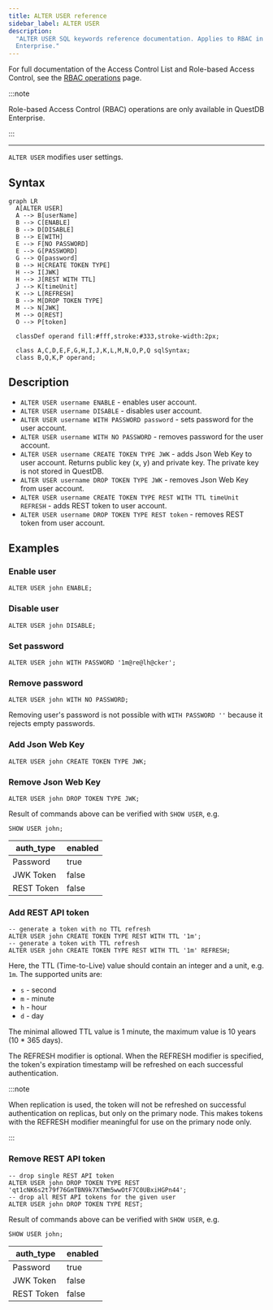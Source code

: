```yaml
---
title: ALTER USER reference
sidebar_label: ALTER USER
description:
  "ALTER USER SQL keywords reference documentation. Applies to RBAC in QuestDB
  Enterprise."
---
```


For full documentation of the Access Control List and Role-based Access Control,
see the [RBAC operations](/docs/operations/rbac) page.

:::note

Role-based Access Control (RBAC) operations are only available in QuestDB
Enterprise.

:::

---

`ALTER USER` modifies user settings.

## Syntax

```mermaid
graph LR
  A[ALTER USER]
  A --> B[userName]
  B --> C[ENABLE]
  B --> D[DISABLE]
  B --> E[WITH]
  E --> F[NO PASSWORD]
  E --> G[PASSWORD]
  G --> Q[password]
  B --> H[CREATE TOKEN TYPE]
  H --> I[JWK]
  H --> J[REST WITH TTL]
  J --> K[timeUnit]
  K --> L[REFRESH]
  B --> M[DROP TOKEN TYPE]
  M --> N[JWK]
  M --> O[REST]
  O --> P[token]

  classDef operand fill:#fff,stroke:#333,stroke-width:2px;

  class A,C,D,E,F,G,H,I,J,K,L,M,N,O,P,Q sqlSyntax;
  class B,Q,K,P operand;
```

## Description

- `ALTER USER username ENABLE` - enables user account.
- `ALTER USER username DISABLE` - disables user account.
- `ALTER USER username WITH PASSWORD password` - sets password for the user
  account.
- `ALTER USER username WITH NO PASSWORD` - removes password for the user
  account.
- `ALTER USER username CREATE TOKEN TYPE JWK` - adds Json Web Key to user
  account. Returns public key (x, y) and private key. The private key is not
  stored in QuestDB.
- `ALTER USER username DROP TOKEN TYPE JWK` - removes Json Web Key from user
  account.
- `ALTER USER username CREATE TOKEN TYPE REST WITH TTL timeUnit REFRESH` - adds
  REST token to user account.
- `ALTER USER username DROP TOKEN TYPE REST token` - removes REST token from
  user account.

## Examples

### Enable user

```questdb-sql
ALTER USER john ENABLE;
```

### Disable user

```questdb-sql
ALTER USER john DISABLE;
```

### Set password

```questdb-sql
ALTER USER john WITH PASSWORD '1m@re@lh@cker';
```

### Remove password

```questdb-sql
ALTER USER john WITH NO PASSWORD;
```

Removing user's password is not possible with `WITH PASSWORD ''` because it
rejects empty passwords.

### Add Json Web Key

```questdb-sql
ALTER USER john CREATE TOKEN TYPE JWK;
```

### Remove Json Web Key

```questdb-sql
ALTER USER john DROP TOKEN TYPE JWK;
```

Result of commands above can be verified with `SHOW USER`, e.g.

```questdb-sql
SHOW USER john;
```

| auth_type  | enabled |
| ---------- | ------- |
| Password   | true    |
| JWK Token  | false   |
| REST Token | false   |

### Add REST API token

```questdb-sql
-- generate a token with no TTL refresh
ALTER USER john CREATE TOKEN TYPE REST WITH TTL '1m';
-- generate a token with TTL refresh
ALTER USER john CREATE TOKEN TYPE REST WITH TTL '1m' REFRESH;
```

Here, the TTL (Time-to-Live) value should contain an integer and a unit, e.g.
`1m`. The supported units are:

- `s` - second
- `m` - minute
- `h` - hour
- `d` - day

The minimal allowed TTL value is 1 minute, the maximum value is 10 years (10 \*
365 days).

The REFRESH modifier is optional. When the REFRESH modifier is specified, the
token's expiration timestamp will be refreshed on each successful
authentication.

:::note

When replication is used, the token will not be refreshed on successful
authentication on replicas, but only on the primary node. This makes tokens with
the REFRESH modifier meaningful for use on the primary node only.

:::

### Remove REST API token

```questdb-sql
-- drop single REST API token
ALTER USER john DROP TOKEN TYPE REST 'qt1cNK6s2t79f76GmTBN9k7XTWm5wwOtF7C0UBxiHGPn44';
-- drop all REST API tokens for the given user
ALTER USER john DROP TOKEN TYPE REST;
```

Result of commands above can be verified with `SHOW USER`, e.g.

```questdb-sql
SHOW USER john;
```

| auth_type  | enabled |
| ---------- | ------- |
| Password   | true    |
| JWK Token  | false   |
| REST Token | false   |
